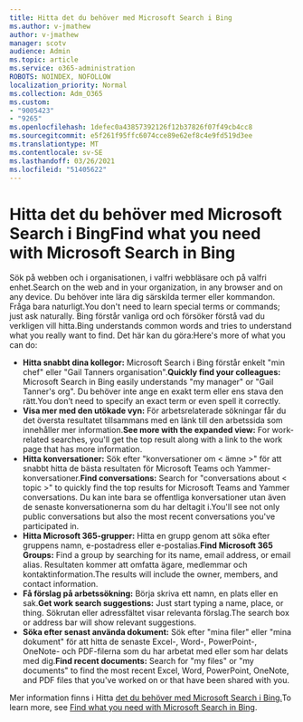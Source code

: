 ```yaml
---
title: Hitta det du behöver med Microsoft Search i Bing
ms.author: v-jmathew
author: v-jmathew
manager: scotv
audience: Admin
ms.topic: article
ms.service: o365-administration
ROBOTS: NOINDEX, NOFOLLOW
localization_priority: Normal
ms.collection: Adm_O365
ms.custom:
- "9005423"
- "9265"
ms.openlocfilehash: 1defec0a43857392126f12b37826f07f49cb4cc8
ms.sourcegitcommit: e5f261f95ffc6074cce89e62ef8c4e9fd519d3ee
ms.translationtype: MT
ms.contentlocale: sv-SE
ms.lasthandoff: 03/26/2021
ms.locfileid: "51405622"
---
```

# <a name="find-what-you-need-with-microsoft-search-in-bing"></a><span data-ttu-id="3af7c-102">Hitta det du behöver med Microsoft Search i Bing</span><span class="sxs-lookup"><span data-stu-id="3af7c-102">Find what you need with Microsoft Search in Bing</span></span>

<span data-ttu-id="3af7c-103">Sök på webben och i organisationen, i valfri webbläsare och på valfri enhet.</span><span class="sxs-lookup"><span data-stu-id="3af7c-103">Search on the web and in your organization, in any browser and on any device.</span></span> <span data-ttu-id="3af7c-104">Du behöver inte lära dig särskilda termer eller kommandon. Fråga bara naturligt.</span><span class="sxs-lookup"><span data-stu-id="3af7c-104">You don't need to learn special terms or commands; just ask naturally.</span></span> <span data-ttu-id="3af7c-105">Bing förstår vanliga ord och försöker förstå vad du verkligen vill hitta.</span><span class="sxs-lookup"><span data-stu-id="3af7c-105">Bing understands common words and tries to understand what you really want to find.</span></span> <span data-ttu-id="3af7c-106">Det här kan du göra:</span><span class="sxs-lookup"><span data-stu-id="3af7c-106">Here's more of what you can do:</span></span>

- <span data-ttu-id="3af7c-107">**Hitta snabbt dina kollegor:** Microsoft Search i Bing förstår enkelt "min chef" eller "Gail Tanners organisation".</span><span class="sxs-lookup"><span data-stu-id="3af7c-107">**Quickly find your colleagues:** Microsoft Search in Bing easily understands "my manager" or "Gail Tanner's org".</span></span> <span data-ttu-id="3af7c-108">Du behöver inte ange en exakt term eller ens stava den rätt.</span><span class="sxs-lookup"><span data-stu-id="3af7c-108">You don’t need to specify an exact term or even spell it correctly.</span></span>
- <span data-ttu-id="3af7c-109">**Visa mer med den utökade vyn:** För arbetsrelaterade sökningar får du det översta resultatet tillsammans med en länk till den arbetssida som innehåller mer information.</span><span class="sxs-lookup"><span data-stu-id="3af7c-109">**See more with the expanded view:** For work-related searches, you'll get the top result along with a link to the work page that has more information.</span></span>
- <span data-ttu-id="3af7c-110">**Hitta konversationer:** Sök efter "konversationer om < ämne >" för att snabbt hitta de bästa resultaten för Microsoft Teams och Yammer-konversationer.</span><span class="sxs-lookup"><span data-stu-id="3af7c-110">**Find conversations:** Search for "conversations about < topic >" to quickly find the top results for Microsoft Teams and Yammer conversations.</span></span> <span data-ttu-id="3af7c-111">Du kan inte bara se offentliga konversationer utan även de senaste konversationerna som du har deltagit i.</span><span class="sxs-lookup"><span data-stu-id="3af7c-111">You'll see not only public conversations but also the most recent conversations you've participated in.</span></span>
- <span data-ttu-id="3af7c-112">**Hitta Microsoft 365-grupper:** Hitta en grupp genom att söka efter gruppens namn, e-postadress eller e-postalias.</span><span class="sxs-lookup"><span data-stu-id="3af7c-112">**Find Microsoft 365 Groups:** Find a group by searching for its name, email address, or email alias.</span></span> <span data-ttu-id="3af7c-113">Resultaten kommer att omfatta ägare, medlemmar och kontaktinformation.</span><span class="sxs-lookup"><span data-stu-id="3af7c-113">The results will include the owner, members, and contact information.</span></span>
- <span data-ttu-id="3af7c-114">**Få förslag på arbetssökning:** Börja skriva ett namn, en plats eller en sak.</span><span class="sxs-lookup"><span data-stu-id="3af7c-114">**Get work search suggestions:** Just start typing a name, place, or thing.</span></span> <span data-ttu-id="3af7c-115">Sökrutan eller adressfältet visar relevanta förslag.</span><span class="sxs-lookup"><span data-stu-id="3af7c-115">The search box or address bar will show relevant suggestions.</span></span>
- <span data-ttu-id="3af7c-116">**Söka efter senast använda dokument:** Sök efter "mina filer" eller "mina dokument" för att hitta de senaste Excel-, Word-, PowerPoint-, OneNote- och PDF-filerna som du har arbetat med eller som har delats med dig.</span><span class="sxs-lookup"><span data-stu-id="3af7c-116">**Find recent documents:** Search for "my files" or "my documents" to find the most recent Excel, Word, PowerPoint, OneNote, and PDF files that you've worked on or that have been shared with you.</span></span>

<span data-ttu-id="3af7c-117">Mer information finns i Hitta [det du behöver med Microsoft Search i Bing.](https://go.microsoft.com/fwlink/?linkid=2149027)</span><span class="sxs-lookup"><span data-stu-id="3af7c-117">To learn more, see [Find what you need with Microsoft Search in Bing](https://go.microsoft.com/fwlink/?linkid=2149027).</span></span>

